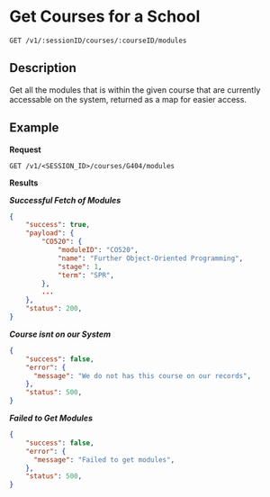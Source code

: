 # Get Courses for a School

    GET /v1/:sessionID/courses/:courseID/modules

## Description
Get all the modules that is within the given course that are currently accessable on the system, returned as a map for easier access.

## Example
**Request**

    GET /v1/<SESSION_ID>/courses/G404/modules

**Results**

***Successful Fetch of Modules***
``` json
{
    "success": true,
    "payload": {
        "CO520": {
            "moduleID": "CO520",
            "name": "Further Object-Oriented Programming",
            "stage": 1,
            "term": "SPR",
        },
        ...
    },
    "status": 200,
}
```

***Course isnt on our System***
``` json
{
    "success": false,
    "error": {
      "message": "We do not has this course on our records",
    },
    "status": 500,
}
```

***Failed to Get Modules***
``` json
{
    "success": false,
    "error": {
      "message": "Failed to get modules",
    },
    "status": 500,
}
```